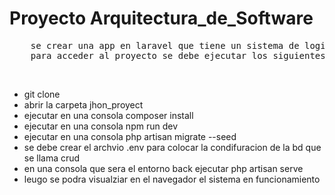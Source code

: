 <h1>Proyecto Arquitectura_de_Software </h1>

<p align="center">
<pre>
    se crear una app en laravel que tiene un sistema de login/registro de usuario que realzia las operacion basicas de crud
    para acceder al proyecto se debe ejecutar los siguientes pasos
</pre>
</br>
<ul>
        <li>git clone </li>
        <li>abrir la carpeta jhon_proyect </li>
        <li>ejecutar en una consola composer install</li>
        <li>ejecutar en una consola npm run dev  </li>
        <li>ejecutar en una consola php artisan migrate --seed  </li>
        <li>se debe crear el archvio .env para colocar la condifuracion de la bd que se llama crud</li>
        <li>en una consola que sera el entorno back ejecutar php artisan serve</li>
        <li> leugo se podra visualziar en el navegador el sistema en funcionamiento</li>
    </ol>
</p>




